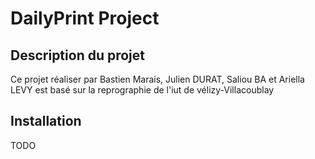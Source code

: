 # DailyPrint Project

## Description du projet

Ce projet réaliser par Bastien Marais, Julien DURAT, Saliou BA et Ariella LEVY est basé sur la reprographie de l'iut de vélizy-Villacoublay

## Installation

TODO
